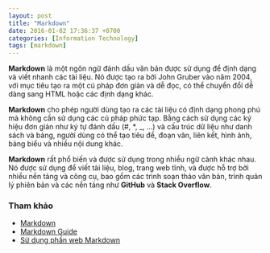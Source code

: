 ```yaml
---
layout: post
title: "Markdown"
date: 2016-01-02 17:36:37 +0700
categories: [Information Technology]
tags: [markdown]
---
```


**Markdown** là một ngôn ngữ đánh dấu văn bản được sử dụng để định dạng và viết nhanh các tài liệu. Nó được tạo ra bởi John Gruber vào năm 2004, với mục tiêu tạo ra một cú pháp đơn giản và dễ đọc, có thể chuyển đổi dễ dàng sang HTML hoặc các định dạng khác.

**Markdown** cho phép người dùng tạo ra các tài liệu có định dạng phong phú mà không cần sử dụng các cú pháp phức tạp. Bằng cách sử dụng các ký hiệu đơn giản như ký tự đánh dấu (#, *, _, ...) và cấu trúc dữ liệu như danh sách và bảng, người dùng có thể tạo tiêu đề, đoạn văn, liên kết, hình ảnh, bảng biểu và nhiều nội dung khác.

**Markdown** rất phổ biến và được sử dụng trong nhiều ngữ cảnh khác nhau. Nó được sử dụng để viết tài liệu, blog, trang web tĩnh, và được hỗ trợ bởi nhiều nền tảng và công cụ, bao gồm các trình soạn thảo văn bản, trình quản lý phiên bản và các nền tảng như **GitHub** và **Stack Overflow**.

### Tham khảo
- [Markdown](https://vi.wikipedia.org/wiki/Markdown)
- [Markdown Guide](https://www.markdownguide.org/)
- [Sử dụng phần web Markdown](https://support.microsoft.com/vi-vn/office/use-the-markdown-web-part-6d73c06d-2877-4bc9-988b-f2896016c50b)

